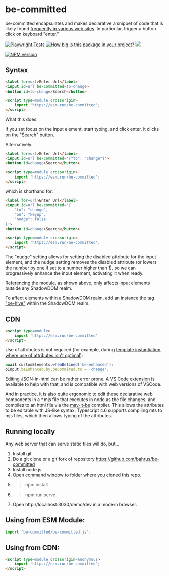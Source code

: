 # be-committed

be-committed encapsulates and makes declarative a snippet of code that is likely found [frequently in various web sites](https://www.w3schools.com/howto/howto_js_trigger_button_enter.asp). In particular, trigger a button click on keyboard "enter."


[![Playwright Tests](https://github.com/bahrus/be-committed/actions/workflows/CI.yml/badge.svg?branch=baseline)](https://github.com/bahrus/be-committed/actions/workflows/CI.yml)
[![How big is this package in your project?](https://img.shields.io/bundlephobia/minzip/be-committed?style=for-the-badge)](https://bundlephobia.com/result?p=be-committed)
<img src="http://img.badgesize.io/https://cdn.jsdelivr.net/npm/be-committed?compression=gzip">

[![NPM version](https://badge.fury.io/js/be-committed.png)](http://badge.fury.io/js/be-committed)

## Syntax

```html
<label for=url>Enter Url</label>
<input id=url be-committed=to-change>
<button id=to-change>Search</button>

<script type=module crossorigin>
    import 'https://esm.run/be-committed';
</script>
```

What this does:

If you set focus on the input element, start typing, and click enter, it clicks on the "Search" button.

Alternatively:

```html
<label for=url>Enter Url</label>
<input id=url be-committed='{"to": "change"}'>
<button id=change>Search</button>

<script type=module crossorigin>
    import 'https://esm.run/be-committed';
</script>
```

which is shorthand for:

```html
<label for=url>Enter Url</label>
<input id=url be-committed='{
    "to": "change",
    "on": "keyup",
    "nudge": false
}'>
<button id=change>Search</button>

<script type=module crossorigin>
    import 'https://esm.run/be-committed';
</script>
```

The "nudge" setting allows for setting the disabled attribute for the input element, and the nudge setting removes the disabled attribute (or lowers the number by one if set to a number higher than 1), so we can progressively enhance the input element, activating it when ready.


Referencing the module, as shown above, only affects input elements outside any ShadowDOM realm.

To affect elements within a ShadowDOM realm, add an instance the tag ["be-hive"](https://github.com/bahrus/be-hive) within the ShadowDOM realm.  



## CDN

```html
<script type=module>
    import 'https://esm.run/be-committed'
</script>
```

Use of attributes is not required (for example, during [template instantiation, where use of attributes isn't optimal](https://github.com/bahrus/trans-render#extending-tr-dtr-horizontally)):

```JavaScript
await customElements.whenDefined('be-enhanced');
oInput.beEnhanced.by.beCommited.to = 'change';
```

Editing JSON-in-html can be rather error prone.  A [VS Code extension](https://marketplace.visualstudio.com/items?itemName=andersonbruceb.json-in-html) is available to help with that, and is compatible with web versions of VSCode.

And in practice, it is also quite ergonomic to edit these declarative web components in a *.mjs file that executes in node as the file changes, and compiles to an html file via the [may-it-be](https://github.com/bahrus/may-it-be) compiler.  This allows the attributes to be editable with JS-like syntax.  Typescript 4.6 supports compiling mts to mjs files, which then allows typing of the attributes.

## Running locally

Any web server that can serve static files will do, but...

1.  Install git.
2.  Do a git clone or a git fork of repository https://github.com/bahrus/be-committed
3.  Install node.js
4.  Open command window to folder where you cloned this repo.
5.  > npm install
6.  > npm run serve
7.  Open http://localhost:3030/demo/dev in a modern browser.

## Using from ESM Module:

```JavaScript
import 'be-committed/be-committed.js';
```

## Using from CDN:

```html
<script type=module crossorigin=anonymous>
    import 'https://esm.run/be-committed';
</script>
```
